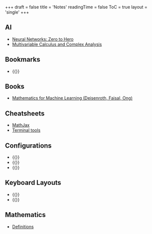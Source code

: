 +++
draft = false
title = 'Notes'
readingTime = false
ToC = true
layout = 'single'
+++

## AI
- [Neural Networks: Zero to Hero](./ai/neural_networks_zero_to_hero)
- [Multivariable Calculus and Complex Analysis](./ai/multivariable_calculus_and_complex_analysis)

## Bookmarks
- {{<ablank href="https://symbl.cc/" text="Unicode search">}}

## Books
- [Mathematics for Machine Learning (Deisenroth, Faisal, Ong)](./books/mathematics_for_machine_learning)

## Cheatsheets
- [MathJax](./cheatsheets/mathjax.md)
- [Terminal tools](./cheatsheets/terminal_tools.md)

## Configurations
- {{<ablank href="https://github.com/asungy/loadout/blob/main/home/config/ghostty/config" text="Ghostty">}}
- {{<ablank href="https://github.com/asungy/loadout/blob/main/home/config/helix/config.toml" text="Helix">}}
- {{<ablank href="https://github.com/asungy/loadout/blob/main/home/config/zellij/config.kdl" text="Zellij">}}

## Keyboard Layouts
- {{<ablank href="https://configure.zsa.io/moonlander/layouts/z4e5a/latest/0" text="Moonlander">}}
- {{<ablank href="https://configure.zsa.io/voyager/layouts/xmZjx/latest/0" text="Voyager">}}

## Mathematics
- [Definitions](./mathematics/definitions)
